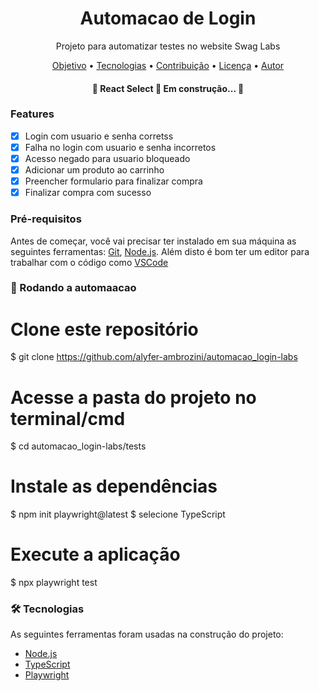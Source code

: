 <h1 align="center">Automacao de Login</h1>

<p align="center">Projeto para automatizar testes no website Swag Labs</p>

<p align="center">
 <a href="#objetivo">Objetivo</a> •
 <a href="#tecnologias">Tecnologias</a> • 
 <a href="#contribuicao">Contribuição</a> • 
 <a href="#licenc-a">Licença</a> • 
 <a href="#autor">Autor</a>
</p>

<h4 align="center"> 
	🚧  React Select 🚀 Em construção...  🚧
</h4>

### Features

- [x] Login com usuario e senha corretss
- [x] Falha no login com usuario e senha incorretos
- [x] Acesso negado para usuario bloqueado
- [x] Adicionar um produto ao carrinho
- [x] Preencher formulario para finalizar compra
- [x] Finalizar compra com sucesso

### Pré-requisitos

Antes de começar, você vai precisar ter instalado em sua máquina as seguintes ferramentas:
[Git](https://git-scm.com), [Node.js](https://nodejs.org/en/). 
Além disto é bom ter um editor para trabalhar com o código como [VSCode](https://code.visualstudio.com/)

### 🎲 Rodando a automaacao

# Clone este repositório
$ git clone <https://github.com/alyfer-ambrozini/automacao_login-labs>

# Acesse a pasta do projeto no terminal/cmd
$ cd automacao_login-labs/tests

# Instale as dependências
$ npm init playwright@latest
$ selecione TypeScript

# Execute a aplicação
$ npx playwright test

### 🛠 Tecnologias

As seguintes ferramentas foram usadas na construção do projeto:

- [Node.js](https://nodejs.org/en/)
- [TypeScript](https://www.typescriptlang.org/)
- [Playwright](https://playwright.dev/docs/intro)
